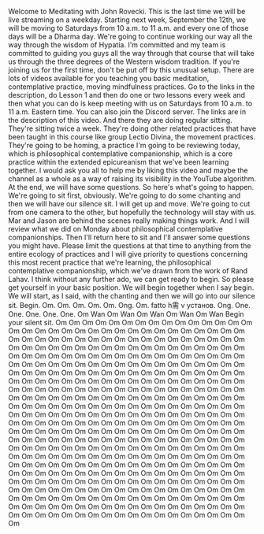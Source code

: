  Welcome to Meditating with John Rovecki. This is the last time we will be live streaming on a weekday. Starting next week, September the 12th, we will be moving to Saturdays from 10 a.m. to 11 a.m. and every one of those days will be a Dharma day. We're going to continue working our way all the way through the wisdom of Hypatia. I'm committed and my team is committed to guiding you guys all the way through that course that will take us through the three degrees of the Western wisdom tradition. If you're joining us for the first time, don't be put off by this unusual setup. There are lots of videos available for you teaching you basic meditation, contemplative practice, moving mindfulness practices. Go to the links in the description, do Lesson 1 and then do one or two lessons every week and then what you can do is keep meeting with us on Saturdays from 10 a.m. to 11 a.m. Eastern time. You can also join the Discord server. The links are in the description of this video. And there they are doing regular sitting. They're sitting twice a week. They're doing other related practices that have been taught in this course like group Lectio Divina, the movement practices. They're going to be homing, a practice I'm going to be reviewing today, which is philosophical contemplative companionship, which is a core practice within the extended epicureanism that we've been learning together. I would ask you all to help me by liking this video and maybe the channel as a whole as a way of raising its visibility in the YouTube algorithm. At the end, we will have some questions. So here's what's going to happen. We're going to sit first, obviously. We're going to do some chanting and then we will have our silence sit. I will get up and move. We're going to cut from one camera to the other, but hopefully the technology will stay with us. Mar and Jason are behind the scenes really making things work. And I will review what we did on Monday about philosophical contemplative companionships. Then I'll return here to sit and I'll answer some questions you might have. Please limit the questions at that time to anything from the entire ecology of practices and I will give priority to questions concerning this most recent practice that we're learning, the philosophical contemplative companionship, which we've drawn from the work of Rand Lahav. I think without any further ado, we can get ready to begin. So please get yourself in your basic position. We will begin together when I say begin. We will start, as I said, with the chanting and then we will go into our silence sit. Begin. Om. Om. Om. Om. Om. Ong. Om. fatto h需 v установ. Ong. One. One. One. One. One. Om Wan Om Wan Om Wan Om Wan Om Wan Begin your silent sit. Om Om Om Om Om Om Om Om Om Om Om Om Om Om Om Om Om Om Om Om Om Om Om Om Om Om Om Om Om Om Om Om Om Om Om Om Om Om Om Om Om Om Om Om Om Om Om Om Om Om Om Om Om Om Om Om Om Om Om Om Om Om Om Om Om Om Om Om Om Om Om Om Om Om Om Om Om Om Om Om Om Om Om Om Om Om Om Om Om Om Om Om Om Om Om Om Om Om Om Om Om Om Om Om Om Om Om Om Om Om Om Om Om Om Om Om Om Om Om Om Om Om Om Om Om Om Om Om Om Om Om Om Om Om Om Om Om Om Om Om Om Om Om Om Om Om Om Om Om Om Om Om Om Om Om Om Om Om Om Om Om Om Om Om Om Om Om Om Om Om Om Om Om Om Om Om Om Om Om Om Om Om Om Om Om Om Om Om Om Om Om Om Om Om Om Om Om Om Om Om Om Om Om Om Om Om Om Om Om Om Om Om Om Om Om Om Om Om Om Om Om Om Om Om Om Om Om Om Om Om Om Om Om Om Om Om Om Om Om Om Om Om Om Om Om Om Om Om Om Om Om Om Om Om Om Om Om Om Om Om Om Om Om Om Om Om Om Om Om Om Om Om Om Om Om Om Om Om Om Om Om Om Om Om Om Om Om Om Om Om Om Om Om Om Om Om Om Om Om Om Om Om Om Om Om Om Om Om Om Om Om Om Om Om Om Om Om Om Om Om Om Om Om Om Om Om Om Om Om Om Om Om Om Om Om Om Om Om Om Om Om Om Om Om Om Om Om Om Om Om Om Om Om Om Om Om Om Om Om Om Om Om Om Om Om Om Om Om Om Om Om Om Om Om Om Om Om Om Om Om Om Om Om Om Om Om Om Om Om Om Om Om Om Om Om Om Om Om Om Om Om Om Om Om Om Om Om Om Om Om Om Om Om Om Om Om Om Om Om Om Om Om Om Om Om Om Om Om Om Om
